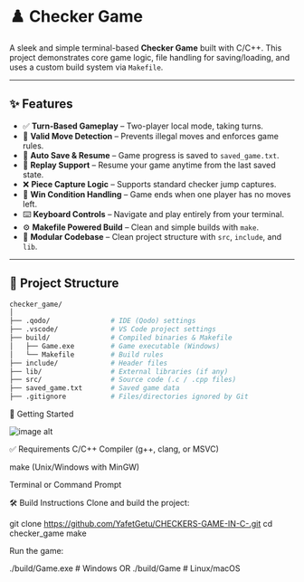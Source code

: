 # ♟️ Checker Game

A sleek and simple terminal-based **Checker Game** built with C/C++. This project demonstrates core game logic, file handling for saving/loading, and uses a custom build system via `Makefile`.

---

## ✨ Features

- ✅ **Turn-Based Gameplay** – Two-player local mode, taking turns.
- 🧠 **Valid Move Detection** – Prevents illegal moves and enforces game rules.
- 💾 **Auto Save & Resume** – Game progress is saved to `saved_game.txt`.
- 🔄 **Replay Support** – Resume your game anytime from the last saved state.
- ❌ **Piece Capture Logic** – Supports standard checker jump captures.
- 🎯 **Win Condition Handling** – Game ends when one player has no moves left.
- ⌨️ **Keyboard Controls** – Navigate and play entirely from your terminal.
- ⚙️ **Makefile Powered Build** – Clean and simple builds with `make`.
- 🧱 **Modular Codebase** – Clean project structure with `src`, `include`, and `lib`.

---

## 📁 Project Structure

```bash
checker_game/
│
├── .qodo/               # IDE (Qodo) settings
├── .vscode/             # VS Code project settings
├── build/               # Compiled binaries & Makefile
│   ├── Game.exe         # Game executable (Windows)
│   └── Makefile         # Build rules
├── include/             # Header files
├── lib/                 # External libraries (if any)
├── src/                 # Source code (.c / .cpp files)
├── saved_game.txt       # Saved game data
├── .gitignore           # Files/directories ignored by Git

```
🚀 Getting Started

![image alt](https://github.com/YafetGetu/CHECKERS-GAME-IN-CPP/blob/9a0d75bb938648523d1c2f119730b9bda8fd544c/screenshot/firstpage.png?raw=true)

✅ Requirements
C/C++ Compiler (g++, clang, or MSVC)

make (Unix/Windows with MinGW)

Terminal or Command Prompt

🛠️ Build Instructions
Clone and build the project:

git clone  https://github.com/YafetGetu/CHECKERS-GAME-IN-C-.git
cd checker_game
make

Run the game:

./build/Game.exe   # Windows
OR
./build/Game       # Linux/macOS

